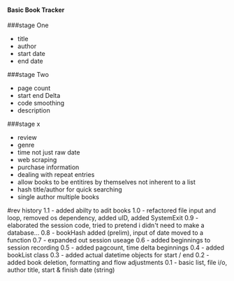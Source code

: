 #### Basic Book Tracker

###stage One
 - title
 - author
 - start date
 - end date

###stage Two
 - page count
 - start end Delta
 - code smoothing
 - description


###stage x
 - review
 - genre
 - time not just raw date
 - web scraping
 - purchase information
 - dealing with repeat entries
 - allow books to be entitires by themselves not inherent to a list
 - hash title/author for quick searching
 - single author multiple books


 
 #rev history
 1.1 - added abilty to adit books
 1.0 - refactored file input and loop, removed os dependency, added uID, added SystemExit
 0.9 - elaborated the session code, tried to pretend i didn't need to make a database...
 0.8 - bookHash added (prelim), input of date moved to a function
 0.7 - expanded out session useage
 0.6 - added beginnings to session recording
 0.5 - added pagcount, time delta beginnings
 0.4 - added bookList class
 0.3 - added actual datetime objects for start / end
 0.2 - added book deletion, formatting and flow adjustments
 0.1 - basic list, file i/o, author title, start & finish date (string)

